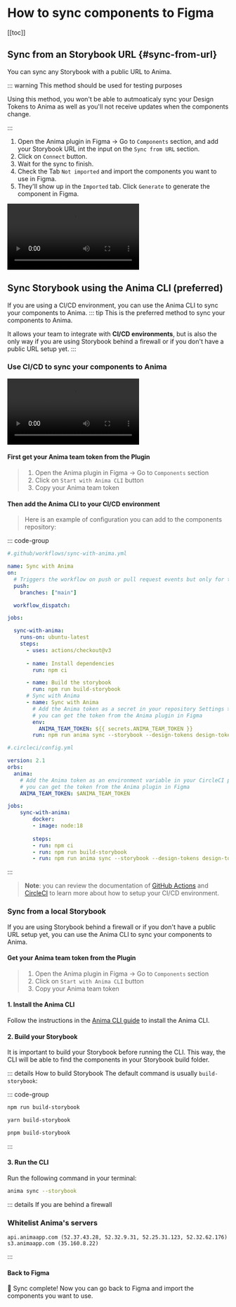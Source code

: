 # How to sync components to Figma

[[toc]]

## Sync from an Storybook URL {#sync-from-url}

You can sync any Storybook with a public URL to Anima.

::: warning This method should be used for testing purposes

Using this method, you won't be able to autmoaticaly sync your Design Tokens to Anima as well as you'll not receive updates when the components change.

:::

1. Open the Anima plugin in Figma -> Go to `Components` section, and add your Storybook URL int the input on the `Sync from URL` section.
2. Click on `Connect` button.
3. Wait for the sync to finish.
3. Check the Tab `Not imported` and import the components you want to use in Figma.
4. They'll show up in the `Imported` tab. Click `Generate` to generate the component in Figma.

<video src="/sync-url.mp4" controls loop autoplay title="Link Title"></video>

## Sync Storybook using the Anima CLI (preferred)

If you are using a CI/CD environment, you can use the Anima CLI to sync your components to Anima.
::: tip
This is the preferred method to sync your components to Anima.

It allows your team to integrate with **CI/CD environments**, but is also the only way if you are using Storybook behind a firewall or if you don't have a public URL setup yet.
:::

### Use CI/CD to sync your components to Anima

<video src="/sync-ci-cd.mp4" controls loop autoplay title="Link Title"></video>

#### First get your Anima team token from the Plugin

>1. Open the Anima plugin in Figma -> Go to `Components` section
>2. Click on `Start with Anima CLI` button
>3. Copy your Anima team token

#### Then add the Anima CLI to your CI/CD environment
>
>Here is an example of configuration you can add to the components repository:

::: code-group

```yml [GitHub Actions]
#.github/workflows/sync-with-anima.yml

name: Sync with Anima
on:
  # Triggers the workflow on push or pull request events but only for the "main" branch
  push:
    branches: ["main"]

  workflow_dispatch:

jobs:

  sync-with-anima:
    runs-on: ubuntu-latest
    steps:
      - uses: actions/checkout@v3
      
      - name: Install dependencies
        run: npm ci

      - name: Build the storybook
        run: npm run build-storybook
      # Sync with Anima
      - name: Sync with Anima
        # Add the Anima token as a secret in your repository Settings > Secrets and variables > New repository secret
        # you can get the token from the Anima plugin in Figma
        env:
          ANIMA_TEAM_TOKEN: ${{ secrets.ANIMA_TEAM_TOKEN }}
        run: npm run anima sync --storybook --design-tokens design-tokens.json


```

```yml [CircleCI Pipelines]
#.circleci/config.yml

version: 2.1
orbs:
  anima:
    # Add the Anima token as an environment variable in your CircleCI project Settings > Environment variables
    # you can get the token from the Anima plugin in Figma
    ANIMA_TEAM_TOKEN: $ANIMA_TEAM_TOKEN

jobs:
    sync-with-anima:
        docker:
        - image: node:18
        
        steps:
        - run: npm ci
        - run: npm run build-storybook
        - run: npm run anima sync --storybook --design-tokens design-tokens.json
```

:::

> **Note**: you can review the documentation of [GitHub Actions](https://docs.github.com/en/actions/learn-github-actions) and [CircleCI](https://circleci.com/developer) to learn more about how to setup your CI/CD environment.

### Sync from a local Storybook

If you are using Storybook behind a firewall or if you don't have a public URL setup yet, you can use the Anima CLI to sync your components to Anima.

#### Get your Anima team token from the Plugin

>1. Open the Anima plugin in Figma -> Go to `Components` section
>2. Click on `Start with Anima CLI` button
>3. Copy your Anima team token

#### 1. Install the Anima CLI

Follow the instructions in the [Anima CLI guide](/guide/anima-cli/#setup) to install the Anima CLI.

#### 2. Build your Storybook

It is important to build your Storybook before running the CLI. This way, the CLI will be able to find the components in your Storybook build folder.

::: details How to build Storybook
The default command is usually `build-storybook`:

::: code-group

```sh [npm]
npm run build-storybook
```

```sh [yarn]
yarn build-storybook
```

```sh [pnpm]
pnpm build-storybook
```

:::

#### 3. Run the CLI

Run the following command in your terminal:

```sh
anima sync --storybook

```

::: details If you are behind a firewall

### Whitelist Anima's servers

```
api.animaapp.com (52.37.43.28, 52.32.9.31, 52.25.31.123, 52.32.62.176)
s3.animaapp.com (35.160.8.22)

```

:::

#### Back to Figma

:tada: Sync complete! Now you can go back to Figma and import the components you want to use.
